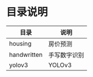 # 目录说明

| 目录               | 说明                       |
| ------------------ | --------------------------------- |
| housing            | 房价预测                         |
| handwritten        | 手写数字识别                     |
| yolov3             | YOLOv3                          |


